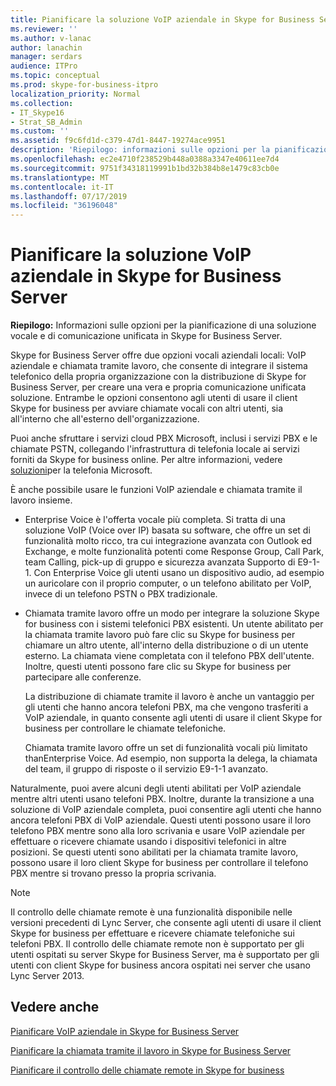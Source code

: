 ```yaml
---
title: Pianificare la soluzione VoIP aziendale in Skype for Business Server
ms.reviewer: ''
ms.author: v-lanac
author: lanachin
manager: serdars
audience: ITPro
ms.topic: conceptual
ms.prod: skype-for-business-itpro
localization_priority: Normal
ms.collection:
- IT_Skype16
- Strat_SB_Admin
ms.custom: ''
ms.assetid: f9c6fd1d-c379-47d1-8447-19274ace9951
description: 'Riepilogo: informazioni sulle opzioni per la pianificazione di una soluzione vocale e di comunicazione unificata in Skype for Business Server.'
ms.openlocfilehash: ec2e4710f238529b448a0388a3347e40611ee7d4
ms.sourcegitcommit: 9751f34318119991b1bd32b384b8e1479c83cb0e
ms.translationtype: MT
ms.contentlocale: it-IT
ms.lasthandoff: 07/17/2019
ms.locfileid: "36196048"
---
```

# <a name="plan-your-enterprise-voice-solution-in-skype-for-business-server"></a>Pianificare la soluzione VoIP aziendale in Skype for Business Server
 
**Riepilogo:** Informazioni sulle opzioni per la pianificazione di una soluzione vocale e di comunicazione unificata in Skype for Business Server.
  
Skype for Business Server offre due opzioni vocali aziendali locali: VoIP aziendale e chiamata tramite lavoro, che consente di integrare il sistema telefonico della propria organizzazione con la distribuzione di Skype for Business Server, per creare una vera e propria comunicazione unificata soluzione. Entrambe le opzioni consentono agli utenti di usare il client Skype for business per avviare chiamate vocali con altri utenti, sia all'interno che all'esterno dell'organizzazione.
  
Puoi anche sfruttare i servizi cloud PBX Microsoft, inclusi i servizi PBX e le chiamate PSTN, collegando l'infrastruttura di telefonia locale ai servizi forniti da Skype for business online. Per altre informazioni, vedere [soluzioni](https://docs.microsoft.com/SkypeForBusiness/hybrid/msft-telephony-solutions)per la telefonia Microsoft.
  
È anche possibile usare le funzioni VoIP aziendale e chiamata tramite il lavoro insieme.
  
- Enterprise Voice è l'offerta vocale più completa. Si tratta di una soluzione VoIP (Voice over IP) basata su software, che offre un set di funzionalità molto ricco, tra cui integrazione avanzata con Outlook ed Exchange, e molte funzionalità potenti come Response Group, Call Park, team Calling, pick-up di gruppo e sicurezza avanzata Supporto di E9-1-1. Con Enterprise Voice gli utenti usano un dispositivo audio, ad esempio un auricolare con il proprio computer, o un telefono abilitato per VoIP, invece di un telefono PSTN o PBX tradizionale.
    
- Chiamata tramite lavoro offre un modo per integrare la soluzione Skype for business con i sistemi telefonici PBX esistenti. Un utente abilitato per la chiamata tramite lavoro può fare clic su Skype for business per chiamare un altro utente, all'interno della distribuzione o di un utente esterno. La chiamata viene completata con il telefono PBX dell'utente. Inoltre, questi utenti possono fare clic su Skype for business per partecipare alle conferenze.
    
    La distribuzione di chiamate tramite il lavoro è anche un vantaggio per gli utenti che hanno ancora telefoni PBX, ma che vengono trasferiti a VoIP aziendale, in quanto consente agli utenti di usare il client Skype for business per controllare le chiamate telefoniche.
    
     Chiamata tramite lavoro offre un set di funzionalità vocali più limitato thanEnterprise Voice. Ad esempio, non supporta la delega, la chiamata del team, il gruppo di risposte o il servizio E9-1-1 avanzato.
    
Naturalmente, puoi avere alcuni degli utenti abilitati per VoIP aziendale mentre altri utenti usano telefoni PBX. Inoltre, durante la transizione a una soluzione di VoIP aziendale completa, puoi consentire agli utenti che hanno ancora telefoni PBX di VoIP aziendale. Questi utenti possono usare il loro telefono PBX mentre sono alla loro scrivania e usare VoIP aziendale per effettuare o ricevere chiamate usando i dispositivi telefonici in altre posizioni. Se questi utenti sono abilitati per la chiamata tramite lavoro, possono usare il loro client Skype for business per controllare il telefono PBX mentre si trovano presso la propria scrivania.
  
> [!NOTE]
> Il controllo delle chiamate remote è una funzionalità disponibile nelle versioni precedenti di Lync Server, che consente agli utenti di usare il client Skype for business per effettuare e ricevere chiamate telefoniche sui telefoni PBX. Il controllo delle chiamate remote non è supportato per gli utenti ospitati su server Skype for Business Server, ma è supportato per gli utenti con client Skype for business ancora ospitati nei server che usano Lync Server 2013. 
  
## <a name="see-also"></a>Vedere anche


[Pianificare VoIP aziendale in Skype for Business Server](enterprise-voice.md)
  
[Pianificare la chiamata tramite il lavoro in Skype for Business Server](call-via-work.md)
  
[Pianificare il controllo delle chiamate remote in Skype for business](remote-call-control.md)

